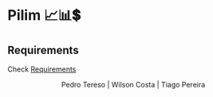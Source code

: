 # Pilim 📈📊💲

## **Requirements**

Check [Requirements](https://github.com/TiagoPereira06/EDU_Pilim/blob/master/Requirements.pdf)

<p align="center">
Pedro Tereso | Wilson Costa | Tiago Pereira
</p>
